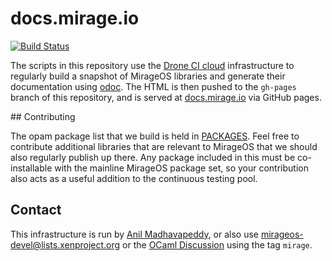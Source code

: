 # docs.mirage.io

[![Build Status](https://cloud.drone.io/api/badges/mirage/docs/status.svg)](https://cloud.drone.io/mirage/docs)

The scripts in this repository use the [Drone CI cloud](https://cloud.drone.io/mirage/docs/) infrastructure to regularly
build a snapshot of MirageOS libraries and generate their documentation using
[odoc](https://github.com/ocaml/odoc).  The HTML is then pushed to the
`gh-pages` branch of this repository, and is served at
[docs.mirage.io](https://docs.mirage.io) via GitHub pages.

## Contributing

The opam package list that we build is held in [PACKAGES](PACKAGES). Feel free
to contribute additional libraries that are relevant to MirageOS that we should
also regularly publish up there.  Any package included in this must be
co-installable with the mainline MirageOS package set, so your contribution
also acts as a useful addition to the continuous testing pool.

## Contact

This infrastructure is run by [Anil Madhavapeddy](mailto:anil@recoil.org), or also
use <mirageos-devel@lists.xenproject.org> or the [OCaml Discussion](https://discuss.ocaml.org)
using the tag `mirage`.

